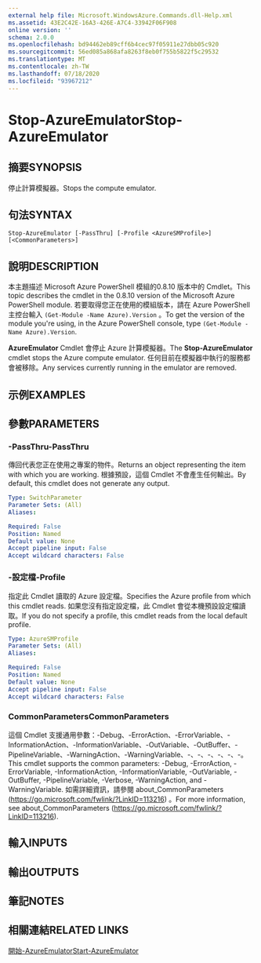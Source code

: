 ```yaml
---
external help file: Microsoft.WindowsAzure.Commands.dll-Help.xml
ms.assetid: 43E2C42E-16A3-426E-A7C4-33942F06F908
online version: ''
schema: 2.0.0
ms.openlocfilehash: bd94462eb89cff6b4cec97f05911e27dbb05c920
ms.sourcegitcommit: 56ed085a868afa8263f8eb0f755b5822f5c29532
ms.translationtype: MT
ms.contentlocale: zh-TW
ms.lasthandoff: 07/18/2020
ms.locfileid: "93967212"
---
```

# <span data-ttu-id="8f260-101">Stop-AzureEmulator</span><span class="sxs-lookup"><span data-stu-id="8f260-101">Stop-AzureEmulator</span></span>

## <span data-ttu-id="8f260-102">摘要</span><span class="sxs-lookup"><span data-stu-id="8f260-102">SYNOPSIS</span></span>
<span data-ttu-id="8f260-103">停止計算模擬器。</span><span class="sxs-lookup"><span data-stu-id="8f260-103">Stops the compute emulator.</span></span>

## <span data-ttu-id="8f260-104">句法</span><span class="sxs-lookup"><span data-stu-id="8f260-104">SYNTAX</span></span>

```
Stop-AzureEmulator [-PassThru] [-Profile <AzureSMProfile>] [<CommonParameters>]
```

## <span data-ttu-id="8f260-105">說明</span><span class="sxs-lookup"><span data-stu-id="8f260-105">DESCRIPTION</span></span>
<span data-ttu-id="8f260-106">本主題描述 Microsoft Azure PowerShell 模組的0.8.10 版本中的 Cmdlet。</span><span class="sxs-lookup"><span data-stu-id="8f260-106">This topic describes the cmdlet in the 0.8.10 version of the Microsoft Azure PowerShell module.</span></span>
<span data-ttu-id="8f260-107">若要取得您正在使用的模組版本，請在 Azure PowerShell 主控台輸入 `(Get-Module -Name Azure).Version` 。</span><span class="sxs-lookup"><span data-stu-id="8f260-107">To get the version of the module you're using, in the Azure PowerShell console, type `(Get-Module -Name Azure).Version`.</span></span>

<span data-ttu-id="8f260-108">**AzureEmulator** Cmdlet 會停止 Azure 計算模擬器。</span><span class="sxs-lookup"><span data-stu-id="8f260-108">The **Stop-AzureEmulator** cmdlet stops the Azure compute emulator.</span></span>
<span data-ttu-id="8f260-109">任何目前在模擬器中執行的服務都會被移除。</span><span class="sxs-lookup"><span data-stu-id="8f260-109">Any services currently running in the emulator are removed.</span></span>

## <span data-ttu-id="8f260-110">示例</span><span class="sxs-lookup"><span data-stu-id="8f260-110">EXAMPLES</span></span>

## <span data-ttu-id="8f260-111">參數</span><span class="sxs-lookup"><span data-stu-id="8f260-111">PARAMETERS</span></span>

### <span data-ttu-id="8f260-112">-PassThru</span><span class="sxs-lookup"><span data-stu-id="8f260-112">-PassThru</span></span>
<span data-ttu-id="8f260-113">傳回代表您正在使用之專案的物件。</span><span class="sxs-lookup"><span data-stu-id="8f260-113">Returns an object representing the item with which you are working.</span></span>
<span data-ttu-id="8f260-114">根據預設，這個 Cmdlet 不會產生任何輸出。</span><span class="sxs-lookup"><span data-stu-id="8f260-114">By default, this cmdlet does not generate any output.</span></span>

```yaml
Type: SwitchParameter
Parameter Sets: (All)
Aliases: 

Required: False
Position: Named
Default value: None
Accept pipeline input: False
Accept wildcard characters: False
```

### <span data-ttu-id="8f260-115">-設定檔</span><span class="sxs-lookup"><span data-stu-id="8f260-115">-Profile</span></span>
<span data-ttu-id="8f260-116">指定此 Cmdlet 讀取的 Azure 設定檔。</span><span class="sxs-lookup"><span data-stu-id="8f260-116">Specifies the Azure profile from which this cmdlet reads.</span></span>
<span data-ttu-id="8f260-117">如果您沒有指定設定檔，此 Cmdlet 會從本機預設設定檔讀取。</span><span class="sxs-lookup"><span data-stu-id="8f260-117">If you do not specify a profile, this cmdlet reads from the local default profile.</span></span>

```yaml
Type: AzureSMProfile
Parameter Sets: (All)
Aliases: 

Required: False
Position: Named
Default value: None
Accept pipeline input: False
Accept wildcard characters: False
```

### <span data-ttu-id="8f260-118">CommonParameters</span><span class="sxs-lookup"><span data-stu-id="8f260-118">CommonParameters</span></span>
<span data-ttu-id="8f260-119">這個 Cmdlet 支援通用參數：-Debug、-ErrorAction、-ErrorVariable、-InformationAction、-InformationVariable、-OutVariable、-OutBuffer、-PipelineVariable、-WarningAction、-WarningVariable、-、-、-、-、-、-。</span><span class="sxs-lookup"><span data-stu-id="8f260-119">This cmdlet supports the common parameters: -Debug, -ErrorAction, -ErrorVariable, -InformationAction, -InformationVariable, -OutVariable, -OutBuffer, -PipelineVariable, -Verbose, -WarningAction, and -WarningVariable.</span></span> <span data-ttu-id="8f260-120">如需詳細資訊，請參閱 about_CommonParameters (https://go.microsoft.com/fwlink/?LinkID=113216) 。</span><span class="sxs-lookup"><span data-stu-id="8f260-120">For more information, see about_CommonParameters (https://go.microsoft.com/fwlink/?LinkID=113216).</span></span>

## <span data-ttu-id="8f260-121">輸入</span><span class="sxs-lookup"><span data-stu-id="8f260-121">INPUTS</span></span>

## <span data-ttu-id="8f260-122">輸出</span><span class="sxs-lookup"><span data-stu-id="8f260-122">OUTPUTS</span></span>

## <span data-ttu-id="8f260-123">筆記</span><span class="sxs-lookup"><span data-stu-id="8f260-123">NOTES</span></span>

## <span data-ttu-id="8f260-124">相關連結</span><span class="sxs-lookup"><span data-stu-id="8f260-124">RELATED LINKS</span></span>

[<span data-ttu-id="8f260-125">開始-AzureEmulator</span><span class="sxs-lookup"><span data-stu-id="8f260-125">Start-AzureEmulator</span></span>](./Start-AzureEmulator.md)


